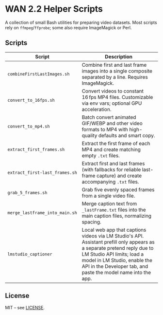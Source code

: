 # WAN 2.2 Helper Scripts

A collection of small Bash utilities for preparing video datasets. Most scripts
rely on `ffmpeg`/`ffprobe`; some also require ImageMagick or Perl.

## Scripts

| Script | Description |
| --- | --- |
| `combineFirstLastImages.sh` | Combine first and last frame images into a single composite separated by a line. Requires ImageMagick. |
| `convert_to_16fps.sh` | Convert videos to constant 16 fps MP4 files. Customizable via env vars; optional GPU acceleration. |
| `convert_to_mp4.sh` | Batch convert animated GIF/WEBP and other video formats to MP4 with high-quality defaults and smart copy. |
| `extract_first_frames.sh` | Extract the first frame of each MP4 and create matching empty `.txt` files. |
| `extract_first-last_frames.sh` | Extract first and last frames (with fallbacks for reliable last-frame capture) and create accompanying `.txt` files. |
| `grab_5_frames.sh` | Grab five evenly spaced frames from a single video file. |
| `merge_lastframe_into_main.sh` | Merge caption text from `_lastFrame.txt` files into the main caption files, normalizing spacing. |
| `lmstudio_captioner` | Local web app that captions videos via LM Studio's API. Assistant prefill only appears as a separate pretend reply due to LM Studio API limits; load a model in LM Studio, enable the API in the Developer tab, and paste the model name into the app. |

## License

MIT – see [LICENSE](LICENSE).
